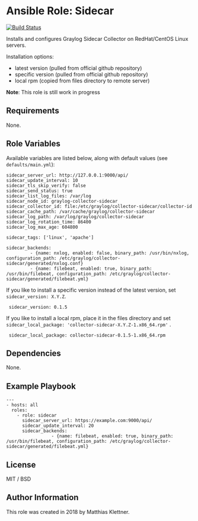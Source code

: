 # Ansible Role: Sidecar

[![Build Status](https://travis-ci.org/mklettner/ansible-role-sidecar.svg?branch=master)](https://travis-ci.org/mklettner/ansible-role-sidecar)

Installs and configures Graylog Sidecar Collector on RedHat/CentOS Linux servers.

Installation options:
- latest version (pulled from official github repository)
- specific version (pulled from official github repository) 
- local rpm (copied from files directory to remote server)





**Note**: This role is still work in progress

## Requirements

None.

## Role Variables

Available variables are listed below, along with default values (see `defaults/main.yml`):
 
    
    sidecar_server_url: http://127.0.0.1:9000/api/
    sidecar_update_interval: 10
    sidecar_tls_skip_verify: false
    sidecar_send_status: true
    sidecar_list_log_files: /var/log
    sidecar_node_id: graylog-collector-sidecar
    sidecar_collector_id: file:/etc/graylog/collector-sidecar/collector-id
    sidecar_cache_path: /var/cache/graylog/collector-sidecar
    sidecar_log_path: /var/log/graylog/collector-sidecar
    sidecar_log_rotation_time: 86400
    sidecar_log_max_age: 604800
    
    sidecar_tags: ['linux', 'apache']
    
    sidecar_backends:
             - {name: nxlog, enabled: false, binary_path: /usr/bin/nxlog, configuration_path: /etc/graylog/collector-sidecar/generated/nxlog.conf}
             - {name: filebeat, enabled: true, binary_path: /usr/bin/filebeat, configuration_path: /etc/graylog/collector-sidecar/generated/filebeat.yml}


If you like to install a specific version instead of the latest version, set `sidecar_version: X.Y.Z`.

     sidecar_version: 0.1.5
        
        

If you like to install a local rpm, place it in the files directory and set `sidecar_local_package: 'collector-sidecar-X.Y.Z-1.x86_64.rpm'` .

     sidecar_local_package: collector-sidecar-0.1.5-1.x86_64.rpm


## Dependencies

None.

## Example Playbook

    ---
    - hosts: all
      roles:
        - role: sidecar
          sidecar_server_url: https://example.com:9000/api/
          sidecar_update_interval: 20
          sidecar_backends:
                     - {name: filebeat, enabled: true, binary_path: /usr/bin/filebeat, configuration_path: /etc/graylog/collector-sidecar/generated/filebeat.yml}


## License

MIT / BSD

## Author Information

This role was created in 2018 by Matthias Klettner.
